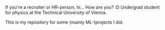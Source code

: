 If you're a recruiter or HR-person, hi... How are you? :D 
Undergrad student for physics at the Technical University of Vienna. 

This is my repository for some (mainly ML-)projects I did. 
